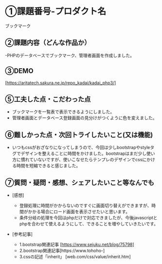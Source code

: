 # ①課題番号-プロダクト名

ブックマーク

## ②課題内容（どんな作品か）

-PHPのデータベースでブックマーク、管理者画面を作成しました。

## ③DEMO

[https://aritatech.sakura.ne.jp/repo_kadai/kadai_php3/]

## ⑤工夫した点・こだわった点

- ブックマークを一覧表で表示できるようにしました。
- 管理者画面とデータベース登録画面の見分けがつくように色を変えました。



## ⑥難しかった点・次回トライしたいこと(又は機能)

- いつもcssがおざなりになってしまうので、今回は少しbootstrapやstyleタグでデザインを整えることに時間をかけました。bootstrapはまだ少し使い方に慣れていないですが、使いこなせたらテンプレのデザインでcssにかける時間を短縮できると感じました。

## ⑦質問・疑問・感想、シェアしたいこと等なんでも

- [感想]
  - 登録処理に時間がかからないのですぐに画面切り替えができますが、時間がかかる場合にロード画面を表示させたいと思います。
  - 条件分岐の処理を今回はphpだけで対応できましたが、今後javascriptとphpを合わせて使えるようにして、できることを増やしていきたいです。



- [参考記事]
  - 1.bootstrap関連記事 [https://www.sejuku.net/blog/75798]
  - 2.bootstrap関連記事[https://www.tohoho-]
  - 3.cssの記述「inherit」 [web.com/css/value/inherit.htm]
 


